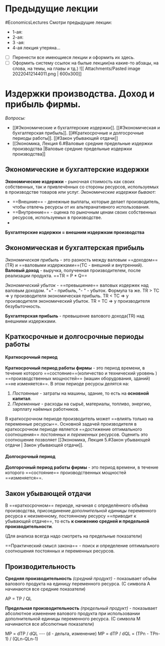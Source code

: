 # Предыдущие лекции 
#EconomicsLectures
Смотри предыдущие лекции:
- 1-ая:
- 2-ая:
- 3 -ая:
- 4-ая лекция утеряна...
- [ ] Перенести все имеющиеся лекции и оформить их здесь.
- [ ] Оформить систему ссылок на былые лекции(на какие-то абзацы, на слова, на темы, на главы и тд.)
![[ Attachments/Pasted image 20220412144011.png | 600x300]]
# Издержки производства. Доход и прибыль фирмы.
*Вопросы:*
- [[#Экономические и бухгалтерские издержки]]. [[#Экономическая и бухгалтерская прибыль]]. [[#Краткосрочные и долгосрочные периоды работы]]. [[#Закон убывающей отдачи]]
- [[Экономика, Лекция 6.#Валовые средние предельные издержки производства |Валовые средние предельные издержки производства]]

## Экономические и бухгалтерские издержки
**Экономические издержки** - рыночная стоимость как своих собственных, так и привлечённых со стороны ресурсов, используемых в производстве товаров или услуг.
*Экономические издержки бывают:*
- ==Внешние== - денежные выплаты, которые делает производитель, чтобы отвлечь ресурсы от их альтеранативного использования.
- ==Внутренние== - оценка по рыночным ценам своих собственных ресурсов, используемых в производстве.  
- 
**Бухгалтерские издержки = внешним издержкам производства**

## Экономическая и бухгалтерская прибыль
*Экономическая прибыль* - это разность между валовым ==доходом==(TR) и ==валовыми издержками==(TC - внешний и внутренний). 
**Валовый доход** - выручка, полученная производителем, после реализации продукта. 
==TR = P * Q==

*Экономический убыток* - ==превышение== валовых издержек над валовым доходом. "+" - прибыль, "- " - убыток. Формула та же.
TR > TC  => у производителя экономическая прибыль.
TR < TC  => у производителя экономический убыток.
TR = TC => у производителя безубыточность.

**Бухгалтерская прибыль** - превышение валового дохода(TR) над внешними издержками.

##  Краткосрочные и долгосрочные периоды работы
#### Краткосрочный период
**Краткосрочный период работы фирмы** - это период времени, в течение которого ==состояние==(количество и технический уровень ) ==производственных мощностей== (машин оборудования, зданий) ==не изменяется==. 
В этом периоде ресурсы делятся на:
1) *Постоянные* - затраты на машины, здание, то есть на **основной капитал**.
2) *Переменные* - расходы на сырьё, материалы, топливо, энергию, зарплату наёмных работников.

В краткосрочном периоде производитель может ==влиять только на переменные ресурсы==.
Основной задачей производителя в краткосрочном периоде является ==достижение оптимального соотношения== *постоянных* и *переменных* ресурсов. Оценить это соотношение позволяет [[Экономика, Лекция 5.#Закон убывающей отдачи | Закон убывающей отдачи]].

#### Долгосрочный период
**Долгорочный период работы фирмы** - это период времени, в течение которого ==состояние== производственных мощностей ==изменяется==.

## Закон убывающей отдачи
В ==краткосрочном== периоде, начиная с определённого объёма производства, присоединение *дополнительной единицы* переменного ресурса к неизменному, постоянному ресурсу ==приводит к убывающей отдаче==, то есть **к снижению средней и предельной производительности**.

(Для анализа всегда надо смотреть на предельные показатели)

==Практический смысл закона== - поиск и определение оптимального соотношения постоянных и переменных ресурсов. 
## Производительность 
**Средняя производительность** *(средний продукт)* - показывает объём валового продукта на единицу переменного ресурса.
(С символа A начинаются все средние показатели)

AP = TP / QL

**Предельная производительность** *(предельный продукт)* - показывает абсолютное изменение валового продукта при использовании дополнительной единицы переменного ресурса.
(С символа M начинаются все абсолютные показатели)

MP = dTP / dQL   --- (d - дельта, изменение)
MP = dTP / dQL = (TPn - TPn-1) / (QLn-QLn-1)